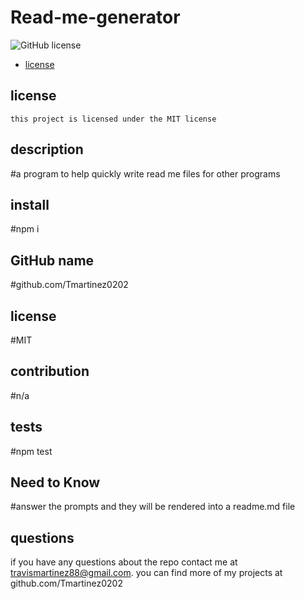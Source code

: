 # Read-me-generator
  ![GitHub license](https://img.shields.io/badge/license-MIT-blue.svg)
  * [license](#license)
  ## license
    
    this project is licensed under the MIT license

  ## description
  #a program to help quickly write read me files for other programs

  ## install
  #npm i


  ## GitHub name
  #github.com/Tmartinez0202


  ## license
  #MIT


  ## contribution
  #n/a


  ## tests
  #npm test


  ## Need to Know
  #answer the prompts and they will be rendered into a readme.md file

  ## questions
  if you have any questions about the repo contact me at travismartinez88@gmail.com. you can find more of my projects at github.com/Tmartinez0202
